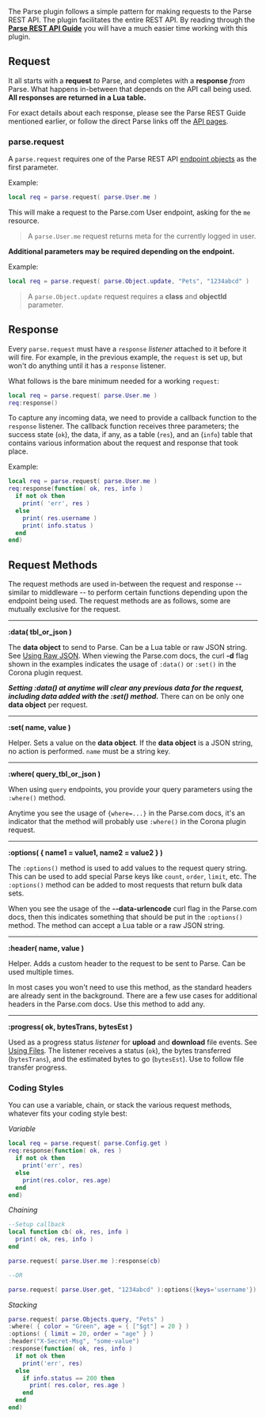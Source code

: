 The Parse plugin follows a simple pattern for making requests to the Parse REST API. The plugin facilitates the entire REST API. By reading through the [__Parse REST API Guide__](https://www.parse.com/docs/rest/guide) you will have a much easier time working with this plugin.

## Request

It all starts with a __request__ *to* Parse, and completes with a __response__ *from* Parse. What happens in-between that depends on the API call being used.  __All responses are returned in a Lua table.__

For exact details about each response, please see the Parse REST Guide mentioned earlier, or follow the direct Parse links off the [API pages](Home).

### parse.request

A `parse.request` requires one of the Parse REST API [endpoint objects](Endpoints) as the first parameter.

Example:

```lua
local req = parse.request( parse.User.me )
```

This will make a request to the Parse.com User endpoint, asking for the `me` resource.

> A `parse.User.me` request returns meta for the currently logged in user.

__Additional parameters may be required depending on the endpoint.__

Example:

```lua
local req = parse.request( parse.Object.update, "Pets", "1234abcd" )
```

> A `parse.Object.update` request requires a __class__ and __objectId__ parameter.

## Response

Every `parse.request` must have a `response` *listener* attached to it before it will fire. For example, in the previous example, the `request` is set up, but won't do anything until it has a `response` listener.

What follows is the bare minimum needed for a working `request`:

```lua
local req = parse.request( parse.User.me )
req:response()
```

To capture any incoming data, we need to provide a callback function to the `response` listener. The callback function receives three parameters; the success state (`ok`), the data, if any, as a table (`res`), and an (`info`) table that contains various information about the request and response that took place.

Example:

```lua
local req = parse.request( parse.User.me )
req:response(function( ok, res, info )
  if not ok then
    print( 'err', res )
  else
    print( res.username )
    print( info.status )
  end
end)
```

## Request Methods

The request methods are used in-between the request and response -- similar to middleware -- to perform certain functions depending upon the endpoint being used. The request methods are as follows, some are mutually exclusive for the request.

---

__:data( tbl_or_json )__

The __data object__ to send to Parse. Can be a Lua table or raw JSON string. See [Using Raw JSON](UsingJson). When viewing the Parse.com docs, the curl __-d__ flag shown in the examples indicates the usage of `:data()` or `:set()` in the Corona plugin request.

___Setting :data() at anytime will clear any previous data for the request, including data added with the :set() method.___ There can on be only one __data object__ per request.

---

__:set( name, value )__

Helper. Sets a value on the __data object__. If the __data object__ is a JSON string, no action is performed. `name` must be a string key.

---

__:where( query_tbl_or_json )__

When using `query` endpoints, you provide your query parameters using the `:where()` method.

Anytime you see the usage of `{where=...}` in the Parse.com docs, it's an indicator that the method will probably use `:where()` in the Corona plugin request.

---

__:options( { name1 = value1, name2 = value2 } )__

The `:options()` method is used to add values to the request query string. This can be used to add special Parse keys like `count`, `order`, `limit`, etc. The `:options()` method can be added to most requests that return bulk data sets.

When you see the usage of the __--data-urlencode__ curl flag in the Parse.com docs, then this indicates something that should be put in the `:options()` method. The method can accept a Lua table or a raw JSON string.

---

__:header( name, value )__

Helper. Adds a custom header to the request to be sent to Parse. Can be used multiple times.

In most cases you won't need to use this method, as the standard headers are already sent in the background. There are a few use cases for additional headers in the Parse.com docs. Use this method to add any.

---

__:progress( ok, bytesTrans, bytesEst )__

Used as a progress status *listener* for __upload__ and __download__ file events. See [Using Files](UsingFiles). The listener receives a status (`ok`), the bytes transferred (`bytesTrans`), and the estimated bytes to go (`bytesEst`). Use to follow file transfer progress.

### Coding Styles

You can use a variable, chain, or stack the various request methods, whatever fits your coding style best:

*Variable*

```lua
local req = parse.request( parse.Config.get )
req:response(function( ok, res )
  if not ok then
    print('err', res)
  else
    print(res.color, res.age)
  end
end)
```

*Chaining*

```lua
--Setup callback
local function cb( ok, res, info )
  print( ok, res, info )
end

parse.request( parse.User.me ):response(cb)

--OR

parse.request( parse.User.get, "1234abcd" ):options({keys='username'}):response(cb)
```

*Stacking*

```lua
parse.request( parse.Objects.query, "Pets" )
:where( { color = "Green", age = { ["$gt"] = 20 } )
:options( { limit = 20, order = "age" } )
:header("X-Secret-Msg", "some-value")
:response(function( ok, res, info )
  if not ok then
    print('err', res)
  else
    if info.status == 200 then
      print( res.color, res.age )
    end
  end
end)
```
